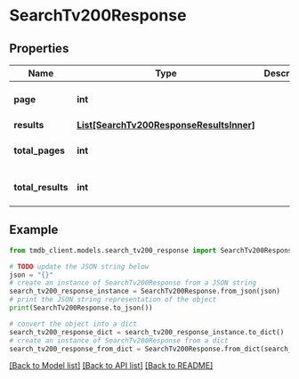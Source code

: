 # SearchTv200Response


## Properties

Name | Type | Description | Notes
------------ | ------------- | ------------- | -------------
**page** | **int** |  | [optional] [default to 0]
**results** | [**List[SearchTv200ResponseResultsInner]**](SearchTv200ResponseResultsInner.md) |  | [optional] 
**total_pages** | **int** |  | [optional] [default to 0]
**total_results** | **int** |  | [optional] [default to 0]

## Example

```python
from tmdb_client.models.search_tv200_response import SearchTv200Response

# TODO update the JSON string below
json = "{}"
# create an instance of SearchTv200Response from a JSON string
search_tv200_response_instance = SearchTv200Response.from_json(json)
# print the JSON string representation of the object
print(SearchTv200Response.to_json())

# convert the object into a dict
search_tv200_response_dict = search_tv200_response_instance.to_dict()
# create an instance of SearchTv200Response from a dict
search_tv200_response_from_dict = SearchTv200Response.from_dict(search_tv200_response_dict)
```
[[Back to Model list]](../README.md#documentation-for-models) [[Back to API list]](../README.md#documentation-for-api-endpoints) [[Back to README]](../README.md)


